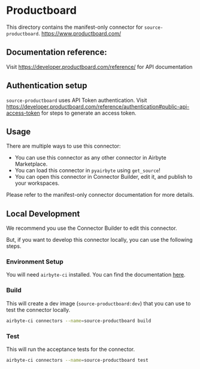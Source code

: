 # Productboard
This directory contains the manifest-only connector for `source-productboard`.
https://www.productboard.com/

## Documentation reference:
Visit https://developer.productboard.com/reference/ for API documentation

## Authentication setup
`source-productboard` uses API Token authentication. 
Visit https://developer.productboard.com/reference/authentication#public-api-access-token for steps to generate an access token.

## Usage
There are multiple ways to use this connector:
- You can use this connector as any other connector in Airbyte Marketplace.
- You can load this connector in `pyairbyte` using `get_source`!
- You can open this connector in Connector Builder, edit it, and publish to your workspaces.

Please refer to the manifest-only connector documentation for more details.

## Local Development
We recommend you use the Connector Builder to edit this connector.

But, if you want to develop this connector locally, you can use the following steps.

### Environment Setup
You will need `airbyte-ci` installed. You can find the documentation [here](https://github.com/airbytehq/airbyte/blob/master/airbyte-ci/connectors/pipelines/README.md).

### Build
This will create a dev image (`source-productboard:dev`) that you can use to test the connector locally.
```bash
airbyte-ci connectors --name=source-productboard build
```

### Test
This will run the acceptance tests for the connector.
```bash
airbyte-ci connectors --name=source-productboard test
```

